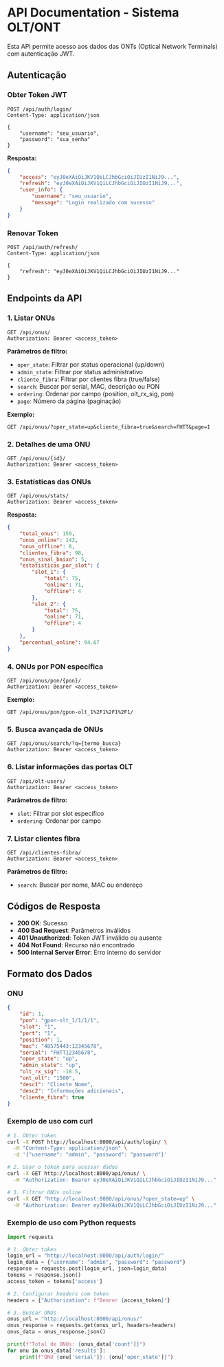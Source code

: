 # API Documentation - Sistema OLT/ONT

Esta API permite acesso aos dados das ONTs (Optical Network Terminals) com autenticação JWT.

## Autenticação

### Obter Token JWT
```
POST /api/auth/login/
Content-Type: application/json

{
    "username": "seu_usuario",
    "password": "sua_senha"
}
```

**Resposta:**
```json
{
    "access": "eyJ0eXAiOiJKV1QiLCJhbGciOiJIUzI1NiJ9...",
    "refresh": "eyJ0eXAiOiJKV1QiLCJhbGciOiJIUzI1NiJ9...",
    "user_info": {
        "username": "seu_usuario",
        "message": "Login realizado com sucesso"
    }
}
```

### Renovar Token
```
POST /api/auth/refresh/
Content-Type: application/json

{
    "refresh": "eyJ0eXAiOiJKV1QiLCJhbGciOiJIUzI1NiJ9..."
}
```

## Endpoints da API

### 1. Listar ONUs
```
GET /api/onus/
Authorization: Bearer <access_token>
```

**Parâmetros de filtro:**
- `oper_state`: Filtrar por status operacional (up/down)
- `admin_state`: Filtrar por status administrativo
- `cliente_fibra`: Filtrar por clientes fibra (true/false)
- `search`: Buscar por serial, MAC, descrição ou PON
- `ordering`: Ordenar por campo (position, olt_rx_sig, pon)
- `page`: Número da página (paginação)

**Exemplo:**
```
GET /api/onus/?oper_state=up&cliente_fibra=true&search=FHTT&page=1
```

### 2. Detalhes de uma ONU
```
GET /api/onus/{id}/
Authorization: Bearer <access_token>
```

### 3. Estatísticas das ONUs
```
GET /api/onus/stats/
Authorization: Bearer <access_token>
```

**Resposta:**
```json
{
    "total_onus": 150,
    "onus_online": 142,
    "onus_offline": 8,
    "clientes_fibra": 98,
    "onus_sinal_baixo": 5,
    "estatisticas_por_slot": {
        "slot_1": {
            "total": 75,
            "online": 71,
            "offline": 4
        },
        "slot_2": {
            "total": 75,
            "online": 71,
            "offline": 4
        }
    },
    "percentual_online": 94.67
}
```

### 4. ONUs por PON específica
```
GET /api/onus/pon/{pon}/
Authorization: Bearer <access_token>
```

**Exemplo:**
```
GET /api/onus/pon/gpon-olt_1%2F1%2F1%2F1/
```

### 5. Busca avançada de ONUs
```
GET /api/onus/search/?q={termo_busca}
Authorization: Bearer <access_token>
```

### 6. Listar informações das portas OLT
```
GET /api/olt-users/
Authorization: Bearer <access_token>
```

**Parâmetros de filtro:**
- `slot`: Filtrar por slot específico
- `ordering`: Ordenar por campo

### 7. Listar clientes fibra
```
GET /api/clientes-fibra/
Authorization: Bearer <access_token>
```

**Parâmetros de filtro:**
- `search`: Buscar por nome, MAC ou endereço

## Códigos de Resposta

- **200 OK**: Sucesso
- **400 Bad Request**: Parâmetros inválidos
- **401 Unauthorized**: Token JWT inválido ou ausente
- **404 Not Found**: Recurso não encontrado
- **500 Internal Server Error**: Erro interno do servidor

## Formato dos Dados

### ONU
```json
{
    "id": 1,
    "pon": "gpon-olt_1/1/1/1",
    "slot": "1",
    "port": "1",
    "position": 1,
    "mac": "48575443:12345678",
    "serial": "FHTT12345678",
    "oper_state": "up",
    "admin_state": "up",
    "olt_rx_sig": -18.5,
    "ont_olt": "1500",
    "desc1": "Cliente Nome",
    "desc2": "Informações adicionais",
    "cliente_fibra": true
}
```

### Exemplo de uso com curl

```bash
# 1. Obter token
curl -X POST http://localhost:8000/api/auth/login/ \
  -H "Content-Type: application/json" \
  -d '{"username": "admin", "password": "password"}'

# 2. Usar o token para acessar dados
curl -X GET http://localhost:8000/api/onus/ \
  -H "Authorization: Bearer eyJ0eXAiOiJKV1QiLCJhbGciOiJIUzI1NiJ9..."

# 3. Filtrar ONUs online
curl -X GET "http://localhost:8000/api/onus/?oper_state=up" \
  -H "Authorization: Bearer eyJ0eXAiOiJKV1QiLCJhbGciOiJIUzI1NiJ9..."
```

### Exemplo de uso com Python requests

```python
import requests

# 1. Obter token
login_url = "http://localhost:8000/api/auth/login/"
login_data = {"username": "admin", "password": "password"}
response = requests.post(login_url, json=login_data)
tokens = response.json()
access_token = tokens['access']

# 2. Configurar headers com token
headers = {"Authorization": f"Bearer {access_token}"}

# 3. Buscar ONUs
onus_url = "http://localhost:8000/api/onus/"
onus_response = requests.get(onus_url, headers=headers)
onus_data = onus_response.json()

print(f"Total de ONUs: {onus_data['count']}")
for onu in onus_data['results']:
    print(f"ONU {onu['serial']}: {onu['oper_state']}")
```